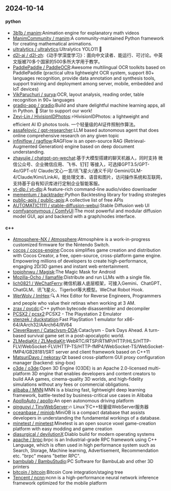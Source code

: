 ## 2024-10-14

#### python
* [3b1b / manim](https://github.com/3b1b/manim):Animation engine for explanatory math videos
* [ManimCommunity / manim](https://github.com/ManimCommunity/manim):A community-maintained Python framework for creating mathematical animations.
* [ultralytics / ultralytics](https://github.com/ultralytics/ultralytics):Ultralytics YOLO11 🚀
* [d2l-ai / d2l-zh](https://github.com/d2l-ai/d2l-zh):《动手学深度学习》：面向中文读者、能运行、可讨论。中英文版被70多个国家的500多所大学用于教学。
* [PaddlePaddle / PaddleOCR](https://github.com/PaddlePaddle/PaddleOCR):Awesome multilingual OCR toolkits based on PaddlePaddle (practical ultra lightweight OCR system, support 80+ languages recognition, provide data annotation and synthesis tools, support training and deployment among server, mobile, embedded and IoT devices)
* [VikParuchuri / surya](https://github.com/VikParuchuri/surya):OCR, layout analysis, reading order, table recognition in 90+ languages
* [gradio-app / gradio](https://github.com/gradio-app/gradio):Build and share delightful machine learning apps, all in Python. 🌟 Star to support our work!
* [Zeyi-Lin / HivisionIDPhotos](https://github.com/Zeyi-Lin/HivisionIDPhotos):⚡️HivisionIDPhotos: a lightweight and efficient AI ID photos tools. 一个轻量级的AI证件照制作算法。
* [assafelovic / gpt-researcher](https://github.com/assafelovic/gpt-researcher):LLM based autonomous agent that does online comprehensive research on any given topic
* [infiniflow / ragflow](https://github.com/infiniflow/ragflow):RAGFlow is an open-source RAG (Retrieval-Augmented Generation) engine based on deep document understanding.
* [zhayujie / chatgpt-on-wechat](https://github.com/zhayujie/chatgpt-on-wechat):基于大模型搭建的聊天机器人，同时支持 微信公众号、企业微信应用、飞书、钉钉 等接入，可选择GPT3.5/GPT-4o/GPT-o1/ Claude/文心一言/讯飞星火/通义千问/ Gemini/GLM-4/Claude/Kimi/LinkAI，能处理文本、语音和图片，访问操作系统和互联网，支持基于自有知识库进行定制企业智能客服。
* [yt-dlp / yt-dlp](https://github.com/yt-dlp/yt-dlp):A feature-rich command-line audio/video downloader
* [mementum / backtrader](https://github.com/mementum/backtrader):Python Backtesting library for trading strategies
* [public-apis / public-apis](https://github.com/public-apis/public-apis):A collective list of free APIs
* [AUTOMATIC1111 / stable-diffusion-webui](https://github.com/AUTOMATIC1111/stable-diffusion-webui):Stable Diffusion web UI
* [comfyanonymous / ComfyUI](https://github.com/comfyanonymous/ComfyUI):The most powerful and modular diffusion model GUI, api and backend with a graph/nodes interface.

#### c++
* [Atmosphere-NX / Atmosphere](https://github.com/Atmosphere-NX/Atmosphere):Atmosphère is a work-in-progress customized firmware for the Nintendo Switch.
* [cocos / cocos-engine](https://github.com/cocos/cocos-engine):Cocos simplifies game creation and distribution with Cocos Creator, a free, open-source, cross-platform game engine. Empowering millions of developers to create high-performance, engaging 2D/3D games and instant web entertainment.
* [topjohnwu / Magisk](https://github.com/topjohnwu/Magisk):The Magic Mask for Android
* [Mozilla-Ocho / llamafile](https://github.com/Mozilla-Ocho/llamafile):Distribute and run LLMs with a single file.
* [lich0821 / WeChatFerry](https://github.com/lich0821/WeChatFerry):微信机器人底层框架，可接入Gemini、ChatGPT、ChatGLM、讯飞星火、Tigerbot等大模型。WeChat Robot Hook.
* [WerWolv / ImHex](https://github.com/WerWolv/ImHex):🔍 A Hex Editor for Reverse Engineers, Programmers and people who value their retinas when working at 3 AM.
* [zrax / pycdc](https://github.com/zrax/pycdc):C++ python bytecode disassembler and decompiler
* [PCSX2 / pcsx2](https://github.com/PCSX2/pcsx2):PCSX2 - The Playstation 2 Emulator
* [stenzek / duckstation](https://github.com/stenzek/duckstation):Fast PlayStation 1 emulator for x86-64/AArch32/AArch64/RV64
* [CleverRaven / Cataclysm-DDA](https://github.com/CleverRaven/Cataclysm-DDA):Cataclysm - Dark Days Ahead. A turn-based survival game set in a post-apocalyptic world.
* [ZLMediaKit / ZLMediaKit](https://github.com/ZLMediaKit/ZLMediaKit):WebRTC/RTSP/RTMP/HTTP/HLS/HTTP-FLV/WebSocket-FLV/HTTP-TS/HTTP-fMP4/WebSocket-TS/WebSocket-fMP4/GB28181/SRT server and client framework based on C++11
* [MatsuriDayo / nekoray](https://github.com/MatsuriDayo/nekoray):Qt based cross-platform GUI proxy configuration manager (backend: sing-box)
* [o3de / o3de](https://github.com/o3de/o3de):Open 3D Engine (O3DE) is an Apache 2.0-licensed multi-platform 3D engine that enables developers and content creators to build AAA games, cinema-quality 3D worlds, and high-fidelity simulations without any fees or commercial obligations.
* [alibaba / MNN](https://github.com/alibaba/MNN):MNN is a blazing fast, lightweight deep learning framework, battle-tested by business-critical use cases in Alibaba
* [ApolloAuto / apollo](https://github.com/ApolloAuto/apollo):An open autonomous driving platform
* [qinguoyi / TinyWebServer](https://github.com/qinguoyi/TinyWebServer):🔥 Linux下C++轻量级WebServer服务器
* [oceanbase / miniob](https://github.com/oceanbase/miniob):MiniOB is a compact database that assists developers in understanding the fundamental workings of a database.
* [minetest / minetest](https://github.com/minetest/minetest):Minetest is an open source voxel game-creation platform with easy modding and game creation
* [diasurgical / devilutionX](https://github.com/diasurgical/devilutionX):Diablo build for modern operating systems
* [apache / brpc](https://github.com/apache/brpc):brpc is an Industrial-grade RPC framework using C++ Language, which is often used in high performance system such as Search, Storage, Machine learning, Advertisement, Recommendation etc. "brpc" means "better RPC".
* [bambulab / BambuStudio](https://github.com/bambulab/BambuStudio):PC Software for BambuLab and other 3D printers
* [bitcoin / bitcoin](https://github.com/bitcoin/bitcoin):Bitcoin Core integration/staging tree
* [Tencent / ncnn](https://github.com/Tencent/ncnn):ncnn is a high-performance neural network inference framework optimized for the mobile platform
